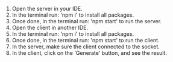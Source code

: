1. Open the server in your IDE.
2. In the terminal run: 'npm i' to install all packages.
3. Once done, in the terminal run: 'npm start' to run the server.
4. Open the client in another IDE.
5. In the terminal run: 'npm i' to install all packages.
6. Once done, in the terminal run: 'npm start' to run the client.
7. In the server, make sure the client connected to the socket.
8. In the client, click on the 'Generate' button, and see the result.